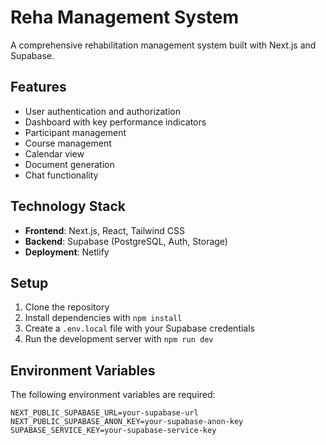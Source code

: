 # Reha Management System

A comprehensive rehabilitation management system built with Next.js and Supabase.

## Features

- User authentication and authorization
- Dashboard with key performance indicators
- Participant management
- Course management
- Calendar view
- Document generation
- Chat functionality

## Technology Stack

- **Frontend**: Next.js, React, Tailwind CSS
- **Backend**: Supabase (PostgreSQL, Auth, Storage)
- **Deployment**: Netlify

## Setup

1. Clone the repository
2. Install dependencies with `npm install`
3. Create a `.env.local` file with your Supabase credentials
4. Run the development server with `npm run dev`

## Environment Variables

The following environment variables are required:

```
NEXT_PUBLIC_SUPABASE_URL=your-supabase-url
NEXT_PUBLIC_SUPABASE_ANON_KEY=your-supabase-anon-key
SUPABASE_SERVICE_KEY=your-supabase-service-key
```
